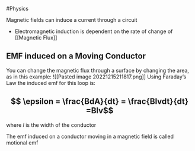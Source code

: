 #Physics 

Magnetic fields can induce a current through a circuit
- Electromagnetic induction is dependent on the rate of change of [[Magnetic Flux]]

## EMF induced on a Moving Conductor
You can change the magnetic flux through a surface by changing the area, as in this example:
![[Pasted image 20221215211817.png]]
Using Faraday’s Law the induced emf for this loop is:
## $$ \epsilon = \frac{BdA}{dt} = \frac{Blvdt}{dt} =Blv$$
where $l$ is the width of the conductor

The emf induced on a conductor moving in a magnetic field is called motional emf

